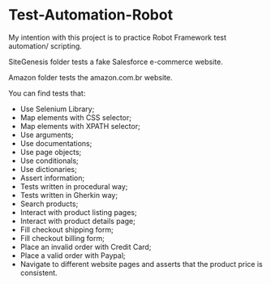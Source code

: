 # Test-Automation-Robot
My intention with this project is to practice Robot Framework test automation/ scripting. 


SiteGenesis folder tests a fake Salesforce e-commerce website.

Amazon folder tests the amazon.com.br website.

You can find tests that:
- Use Selenium Library;
- Map elements with CSS selector;
- Map elements with XPATH selector;
- Use arguments;
- Use documentations;
- Use page objects;
- Use conditionals;
- Use dictionaries;
- Assert information;
- Tests written in procedural way;
- Tests written in Gherkin way;
- Search products;
- Interact with product listing pages;
- Interact with product details page;
- Fill checkout shipping form;
- Fill checkout billing form;
- Place an invalid order with Credit Card;
- Place a valid order with Paypal;
- Navigate to different website pages and asserts that the product price is consistent.

